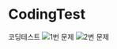 # CodingTest
 코딩테스트
![1번 문제](https://github.com/user-attachments/assets/04e435c0-aca1-4bba-90f8-f53609fb2144)
![2번 문제](https://github.com/user-attachments/assets/ee9ac757-03ec-48d3-821b-920db47801ea)
